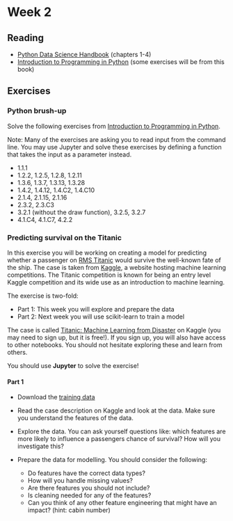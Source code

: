 # Week 2
## Reading
- [Python Data Science Handbook](https://jakevdp.github.io/PythonDataScienceHandbook/) (chapters 1-4)
- [Introduction to Programming in Python](https://introcs.cs.princeton.edu/python/home/) (some exercises will be from this book)

## Exercises
### Python brush-up
Solve the following exercises from [Introduction to Programming in Python](https://introcs.cs.princeton.edu/python/home/).

Note: Many of the exercises are asking you to read input from the command line. You may use Jupyter and solve these exercises by defining a function that takes the input as a parameter instead.

- 1.1.1
- 1.2.2, 1.2.5, 1.2.8, 1.2.11
- 1.3.6, 1.3.7, 1.3.13, 1.3.28
- 1.4.2, 1.4.12, 1.4.C2, 1.4.C10
- 2.1.4, 2.1.15, 2.1.16
- 2.3.2, 2.3.C3
- 3.2.1 (without the draw function), 3.2.5, 3.2.7
- 4.1.C4, 4.1.C7, 4.2.2

### Predicting survival on the Titanic
In this exercise you will be working on creating a model for predicting whether a passenger on [RMS Titanic](https://en.wikipedia.org/wiki/RMS_Titanic) would survive the well-known fate of the ship. The case is taken from [Kaggle](http://kaggle.com), a website hosting machine learning competitions. The Titanic competition is known for being an entry level Kaggle competition and its wide use as an introduction to machine learning.

The exercise is two-fold:
- Part 1: This week you will explore and prepare the data
- Part 2: Next week you will use scikit-learn to train a model 

The case is called [Titanic: Machine Learning from Disaster](https://www.kaggle.com/c/titanic) on Kaggle (you may need to sign up, but it is free!). If you sign up, you will also have access to other notebooks. You should not hesitate exploring these and learn from others.

You should use **Jupyter** to solve the exercise!

#### Part 1
- Download the [training data](https://raw.githubusercontent.com/patrickcording/02807-comp-tools/master/docker/work/data/titanic.csv) 

- Read the case description on Kaggle and look at the data. Make sure you understand the features of the data.

- Explore the data. You can ask yourself questions like: which features are more likely to influence a passengers chance of survival? How will you investigate this?  

- Prepare the data for modelling. You should consider the following:
    + Do features have the correct data types?
    + How will you handle missing values?
    + Are there features you should not include?
    + Is cleaning needed for any of the features?
    + Can you think of any other feature engineering that might have an impact? (hint: cabin number)

